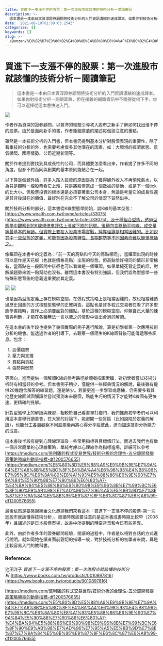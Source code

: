 ```yaml
---
title: 買進下一支漲不停的股票：第一次進股市就該懂的技術分析－閱讀筆記
description: >-
  這本書是一本由日本資深證券顧問將技術分析的入門資訊濃縮的速成課本。如果你對技術分析一詞很耳熟，但在複雜的網路資訊中不曉得從何下手，你可以選擇從這本書快速入門。
date: '2021-08-10T01:09:03.254Z'
categories: []
keywords: []
slug: >-
  /@unzan/%E8%B2%B7%E9%80%B2%E4%B8%8B%E4%B8%80%E6%94%AF%E6%BC%B2%E4%B8%8D%E5%81%9C%E7%9A%84%E8%82%A1%E7%A5%A8-%E7%AC%AC%E4%B8%80%E6%AC%A1%E9%80%B2%E8%82%A1%E5%B8%82%E5%B0%B1%E8%A9%B2%E6%87%82%E5%BE%97%E6%8A%80%E8%A1%93%E5%88%86%E6%9E%90-%E9%96%B1%E8%AE%80%E7%AD%86%E8%A8%98-9f9b649c033c
---
```

# 買進下一支漲不停的股票：第一次進股市就該懂的技術分析－閱讀筆記
> 這本書是一本由日本資深證券顧問將技術分析的入門資訊濃縮的速成課本。如果你對技術分析一詞很耳熟，但在複雜的網路資訊中不曉得從何下手，你可以選擇從這本書快速入門。

![](https://cdn-images-1.medium.com/max/800/0*bXDVKEzVdGrB8bIm)

作者作為資深的證券顧問，以豐沛的經驗引導初入股市之新手了解如何找出漲不停的股票。由於是面向新手的書，作者鉅細靡遺的闡述每個該注意的重點。

雖然是一本技術分析的入門書，但本書仍提到基本分析對股價表現的重要性，除了著重技術分析的外，也需要考慮很多其他潛在的因素，如：大環境的經濟狀態、景氣循環、國際情勢、公司近期新聞等。

關於作者提到要找到具成長性的公司，而具體要怎麼看出來，作者提了許多不同的角度，但都不約而同與創業的基本原則能結合在一起。

以下算是個題外話，許多人踏入投資的原因是為了獲得額外收入不再領死薪水，以為只是觀察一檔股票看它上漲，只是將股票當成一個數據的變動，或是下一個tick的比大小。但股票投資的根本還是必須要著重公司本身，無論是考量它的成長性還是其背後潛在的價值，最好別在完全不了解公司的情況下貿然出手。

關於技術分析的部分，這本書從K線型態學開始，談K線的基本型態：[https://www.wealth.com.tw/home/articles/33075](https://www.wealth.com.tw/home/articles/33075)、及十種組合型態，透過型態學中觀察到的K線規律來評估上漲或下跌的訊號。後續包含移動平均線、成交量等最基本的解讀。但實際上要投入股票市場實戰，純靠理論是相當困難的。比如說其中一些型態的定義，可能會因為股票特性、長期趨勢等不同因素而難以簡單概括之。

像鑷頂在本書中的定義為：「前一天的高點和今天的高點相同」，當鑷頂出現的時候可以當作是天花板（也就是價格高點）出現的型態。但高點恰好相同的情形非常稀有，當高點在一段區間中徘徊也可以看做是一個鑷頂，如果單純死背定義的話，對解讀趨勢來說一點幫助也沒有。雖然這本書沒有特別強調，但我們認為型態學一些特殊形態背後的意義遠重要於其定義。

![](https://cdn-images-1.medium.com/max/800/1*jEvAR9wAMFOI26gFLqxDKg.png)
![](https://cdn-images-1.medium.com/max/800/1*ZrQVgswYY6ToKH1mivEVsQ.png)

也是因為型態定義上存在模糊空間，在做程式策略上是相當困難的，故也相當難透過歷史回測的方式檢驗型態學的正確與否。這點也是許多程式交易者在看了許多型態學書籍時，實作上必須要面對的難點。基於這樣的模糊空間，仰賴自己大量的練習與判斷，才能在各種無法一言以蔽之的情形中做出合適的解讀。

在這本書的後半段也提供了幾個實際的例子進行解說，算是初學者第一次應用技術分析的機會。能透過作者的引導下，去觀察一個陌生的K線圖背後可能傳遞哪些訊息。包含：

1.  股價趨勢
2.  壓力與支撐
3.  買點與賣點
4.  強勢與弱勢

等面向，進而提供一個解讀K線的參考路徑給讀者按圖索驥，對初學者嘗試技術分析時有相當好的參考。但本書例子稍少，僅提供一些經典情況的解說，最後雖有提供20幾題含解答的練習題，還是略少。若要更進一步學習或磨練，仍需要多看其他歷史線圖試圖解讀並嘗試預測未來股價，熟能生巧的情況下才能對K線圖有更快速、更精確的見解。

針對型態學上的解讀與練習，相較於自己看書單打獨鬥，我們推薦初學者們可以利用這本書舉行讀書會，在大家的討論下，能避開一些盲區（比如說陷於定義的解讀），也能分工各自觀察不同股票後再將心得分享給彼此，進而加速技術分析能力的成長。

這本書後半段有提到心理線理論及一些常用指標與目標價訂法，而過去我們也有做一個非常簡單的心理線策略，單純考慮以心理線作為指標進場，詳細可以參考[https://medium.com/倍利雞的程式交易世界/技術分析的合理性-五分鐘開發提高策略勝率的動量指標-df1200576655](https://medium.com/%E5%80%8D%E5%88%A9%E9%9B%9E%E7%9A%84%E7%A8%8B%E5%BC%8F%E4%BA%A4%E6%98%93%E4%B8%96%E7%95%8C/%E6%8A%80%E8%A1%93%E5%88%86%E6%9E%90%E7%9A%84%E5%90%88%E7%90%86%E6%80%A7-%E4%BA%94%E5%88%86%E9%90%98%E9%96%8B%E7%99%BC%E6%8F%90%E9%AB%98%E7%AD%96%E7%95%A5%E5%8B%9D%E7%8E%87%E7%9A%84%E5%8B%95%E9%87%8F%E6%8C%87%E6%A8%99-df1200576655)

最後依然是要感謝樂金文化邀請我們來看這本「買進下一支漲不停的股票-第一次進股市就該懂得技術分析」，閱讀時應該要注意的是這本書成書時期比較早（2006年）且講述的是日本股票市場，故書中所提到的時空背景和今日有些差異。

此外，由於作者多年的證券顧問經驗，閱讀的過程中，作者是以相對白話的方式進行說明，就如同她在讀者面前親切的指導一般，對於技術分析的初學者來說，算是比較容易入門的教科書。

### Reference:

池田洋子 _買進下一支漲不停的股票：第一次進股市就該懂的技術分析_ [https://www.books.com.tw/products/0010897816](https://www.books.com.tw/products/0010897816)

[https://medium.com/倍利雞的程式交易世界/技術分析的合理性-五分鐘開發提高策略勝率的動量指標-df1200576655](https://medium.com/%E5%80%8D%E5%88%A9%E9%9B%9E%E7%9A%84%E7%A8%8B%E5%BC%8F%E4%BA%A4%E6%98%93%E4%B8%96%E7%95%8C/%E6%8A%80%E8%A1%93%E5%88%86%E6%9E%90%E7%9A%84%E5%90%88%E7%90%86%E6%80%A7-%E4%BA%94%E5%88%86%E9%90%98%E9%96%8B%E7%99%BC%E6%8F%90%E9%AB%98%E7%AD%96%E7%95%A5%E5%8B%9D%E7%8E%87%E7%9A%84%E5%8B%95%E9%87%8F%E6%8C%87%E6%A8%99-df1200576655)